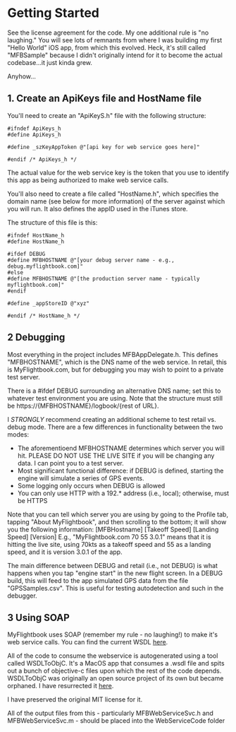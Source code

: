 # Getting Started
See the license agreement for the code.  My one additional rule is "no laughing."  You will see lots of remnants from where I was building my first "Hello World" iOS app, from which this evolved.  Heck, it's still called "MFBSample" because I didn't originally intend for it to become the actual codebase...it just kinda grew.

Anyhow...
## 1. Create an ApiKeys file and HostName file
You'll need to create an "ApiKeyS.h" file with the following structure:
~~~~
#ifndef ApiKeys_h
#define ApiKeys_h

#define _szKeyAppToken @"[api key for web service goes here]"

#endif /* ApiKeys_h */
~~~~
The actual value for the web service key is the token that you use to identify this app as being authorized to make web service calls.

You'll also need to create a file called "HostName.h", which specifies the domain name (see below for more information) of the server against which you will run.  It also defines the appID used in the iTunes store.

The structure of this file is this:
~~~~
#ifndef HostName_h
#define HostName_h

#ifdef DEBUG
#define MFBHOSTNAME @"[your debug server name - e.g., debug.myflightbook.com]"
#else
#define MFBHOSTNAME @"[the production server name - typically myflightbook.com]"
#endif

#define _appStoreID @"xyz"

#endif /* HostName_h */
~~~~

## 2 Debugging
Most everything in the project includes MFBAppDelegate.h.  This defines "MFBHOSTNAME", which is the DNS name of the web service.  In retail, this is MyFlightbook.com, but for debugging you may wish to point to a private test server.  

There is a #ifdef DEBUG surrounding an alternative DNS name; set this to whatever test environment you are using.  Note that the structure must still be https://{MFBHOSTNAME}/logbook/{rest of URL}.

I *STRONGLY* recommend creating an additional scheme to test retail vs. debug mode.  There are a few differences in functionality between the two modes:
* The aforementioend MFBHOSTNAME determines which server you will hit.  PLEASE DO NOT USE THE LIVE SITE if you will be changing any data.  I can point you to a test server.  
* Most significant functional difference: if DEBUG is defined, starting the engine will simulate a series of GPS events.
* Some logging only occurs when DEBUG is allowed
* You can only use HTTP with a 192.* address (i.e., local); otherwise, must be HTTPS

Note that you can tell which server you are using by going to the Profile tab, tapping "About MyFlightbook", and then scrolling to the bottom; it will show you the following information:
[MFBHostname] [Takeoff Speed] [Landing Speed] [Version]
E.g., "MyFlightbook.com 70 55 3.0.1" means that it is hitting the live site, using 70kts as a takeoff speed and 55 as a landing speed, and it is version 3.0.1 of the app.

The main difference between DEBUG and retail (i.e., not DEBUG) is what happens when you tap "engine start" in the new flight screen.  In a DEBUG build, this will feed to the app simulated GPS data from the
file "GPSSamples.csv".  This is useful for testing autodetection and such in the debugger. 

## 3 Using SOAP
MyFlightbook uses SOAP (remember my rule - no laughing!) to make it's web service calls.  You can find the current WSDL [here](http://myflightbook.com/logbook/public/webservice.asmx?WSDL).  

All of the code to consume the webservice is autogenerated using a tool called WSDLToObjC.  It's a MacOS app that consumes a .wsdl file and spits out a bunch of objective-c files upon which the rest of the code depends.  WSDLToObjC was originally an open source project of its own but became orphaned.  I have resurrected it [here](https://github.com/ericberman/WSDLtoObjC).

I have preserved the original MIT license for it.

All of the output files from this - particularly MFBWebServiceSvc.h and MFBWebServiceSvc.m - should be placed into the WebServiceCode folder


